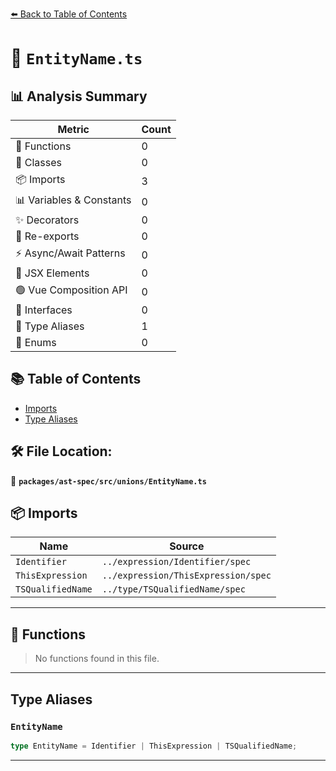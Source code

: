 [⬅️ Back to Table of Contents](../../../../index.md)

# 📄 `EntityName.ts`

## 📊 Analysis Summary

| Metric | Count |
|--------|-------|
| 🔧 Functions | 0 |
| 🧱 Classes | 0 |
| 📦 Imports | 3 |
| 📊 Variables & Constants | 0 |
| ✨ Decorators | 0 |
| 🔄 Re-exports | 0 |
| ⚡ Async/Await Patterns | 0 |
| 💠 JSX Elements | 0 |
| 🟢 Vue Composition API | 0 |
| 📐 Interfaces | 0 |
| 📑 Type Aliases | 1 |
| 🎯 Enums | 0 |

## 📚 Table of Contents

- [Imports](#imports)
- [Type Aliases](#type-aliases)

## 🛠️ File Location:
📂 **`packages/ast-spec/src/unions/EntityName.ts`**

## 📦 Imports

| Name | Source |
|------|--------|
| `Identifier` | `../expression/Identifier/spec` |
| `ThisExpression` | `../expression/ThisExpression/spec` |
| `TSQualifiedName` | `../type/TSQualifiedName/spec` |


---

## 🔧 Functions

> No functions found in this file.


---

## Type Aliases

### `EntityName`

```ts
type EntityName = Identifier | ThisExpression | TSQualifiedName;
```


---